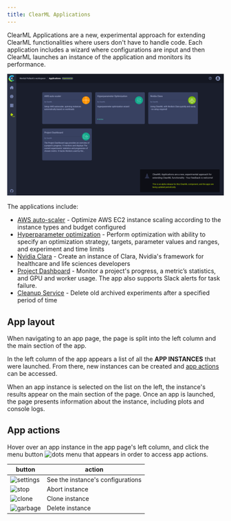 ```yaml
---
title: ClearML Applications
---
```


ClearML Applications are a new, experimental approach for extending ClearML functionalities where users don't have to 
handle code. Each application includes a wizard where configurations are input and then ClearML launches an instance of the 
application and monitors its performance.

![ClearML Applications main page](../../img/webapp_apps_overview.png)

The applications include:
* [AWS auto-scaler](aws_auto_scaler) - Optimize AWS EC2 instance scaling according to the instance types and budget configured 
* [Hyperparameter optimization](hyperparam_opt) - Perform optimization with ability to specify an optimization strategy, 
  targets, parameter values and ranges, and experiment and time limits
* [Nvidia Clara](nvidia_clara) - Create an instance of Clara, Nvidia's framework for healthcare and life sciences developers
* [Project Dashboard](project_dashboard) - Monitor a project's progress, a metric’s statistics, and GPU and worker usage. The app also supports Slack alerts for task failure. 
* [Cleanup Service](cleanup_app.md) - Delete old archived experiments after a specified period of time

## App layout

When navigating to an app page, the page is split into the left column and the main section of the app. 

In the left column of the app appears a list of all the **APP INSTANCES** that were launched. From there, new instances 
can be created and [app actions](#app-actions) can be accessed.

When an app instance is selected on the list on the left, the instance's results appear on the main section of the 
page. Once an app is launched, the page presents information about the instance, including
plots and console logs. 

## App actions

Hover over an app instance in the app page's left column, and click the menu button <img src="/docs/latest/icons/ico-dots-v-menu.svg" alt="dots menu" className="icon size-sm space-sm" /> 
that appears in order to access app actions. 

|button|action|
|--|--|
|<img src="/docs/latest/icons/ico-settings.svg" alt="settings" className="icon size-sm space-sm" /> | See the instance's configurations |
|<img src="/docs/latest/icons/ico-status-aborted.svg" alt="stop" className="icon size-sm space-sm" /> | Abort instance |
|<img src="/docs/latest/icons/ico-clone.svg" alt="clone" className="icon size-sm space-sm" /> | Clone instance |
|<img src="/docs/latest/icons/ico-trash.svg" alt="garbage" className="icon size-sm space-sm" />| Delete instance |


